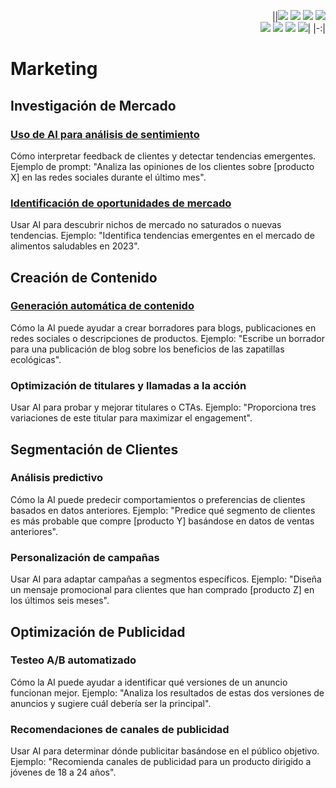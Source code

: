 <div align=right>

||[![](https://img.shields.io/badge/-Inicio-FFF?style=flat&logo=Emlakjet&logoColor=black)](/README.md) [![](https://img.shields.io/badge/-Introducción-FFF?style=flat&logo=abbrobotstudio&logoColor=black)](/documentos/intro.md) [![](https://img.shields.io/badge/-Modelos_de_lenguaje-FFF?style=flat&logo=LiveChat&logoColor=black)](/documentos/LLMs.md) [![](https://img.shields.io/badge/-Panorámica-FFF?style=flat&logo=openstreetmap&logoColor=black)](/documentos/panoramica.md)<br>  [![](https://img.shields.io/badge/-Prompts-FFF?style=flat&logo=Proton&logoColor=black)](/documentos/prompts/README.md) [![](https://img.shields.io/badge/-Ing,_de_prompts-FFF?style=flat&logo=googleearthengine&logoColor=black)](/documentos/ingenieriaDePrompts/README.md) [![](https://img.shields.io/badge/-Patrones-FFF?style=flat&logo=textpattern&logoColor=black)](/documentos/ingenieriaDePrompts/patrones/README.md) [![](https://img.shields.io/badge/-Casos_de_uso-FFF?style=flat&logo=gitbook&logoColor=black)](/documentos/casosDeUso/README.md)|
|-:|

</div>

# Marketing

## Investigación de Mercado

### [Uso de AI para análisis de sentimiento](analisisSentimiento.md)

Cómo interpretar feedback de clientes y detectar tendencias emergentes. Ejemplo de prompt: "Analiza las opiniones de los clientes sobre [producto X] en las redes sociales durante el último mes".

### [Identificación de oportunidades de mercado](identificacionOportunidadesMercado.md)

Usar AI para descubrir nichos de mercado no saturados o nuevas tendencias. Ejemplo: "Identifica tendencias emergentes en el mercado de alimentos saludables en 2023".

## Creación de Contenido

### [Generación automática de contenido](generacionContenido.md)

Cómo la AI puede ayudar a crear borradores para blogs, publicaciones en redes sociales o descripciones de productos. Ejemplo: "Escribe un borrador para una publicación de blog sobre los beneficios de las zapatillas ecológicas".

### Optimización de titulares y llamadas a la acción

Usar AI para probar y mejorar titulares o CTAs. Ejemplo: "Proporciona tres variaciones de este titular para maximizar el engagement".

## Segmentación de Clientes

### Análisis predictivo

Cómo la AI puede predecir comportamientos o preferencias de clientes basados en datos anteriores. Ejemplo: "Predice qué segmento de clientes es más probable que compre [producto Y] basándose en datos de ventas anteriores".

### Personalización de campañas

Usar AI para adaptar campañas a segmentos específicos. Ejemplo: "Diseña un mensaje promocional para clientes que han comprado [producto Z] en los últimos seis meses".

## Optimización de Publicidad

### Testeo A/B automatizado

Cómo la AI puede ayudar a identificar qué versiones de un anuncio funcionan mejor. Ejemplo: "Analiza los resultados de estas dos versiones de anuncios y sugiere cuál debería ser la principal".

### Recomendaciones de canales de publicidad

Usar AI para determinar dónde publicitar basándose en el público objetivo. Ejemplo: "Recomienda canales de publicidad para un producto dirigido a jóvenes de 18 a 24 años".
